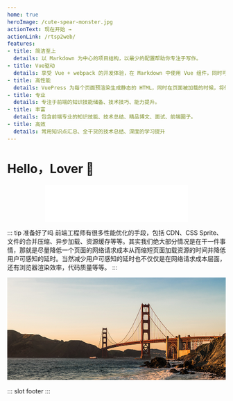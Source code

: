```yaml
---
home: true
heroImage: /cute-spear-monster.jpg
actionText: 现在开始 →
actionLink: /rtsp2web/
features:
- title: 简洁至上
  details: 以 Markdown 为中心的项目结构，以最少的配置帮助你专注于写作。
- title: Vue驱动
  details: 享受 Vue + webpack 的开发体验，在 Markdown 中使用 Vue 组件，同时可以使用 Vue 来开发自定义主题。
- title: 高性能
  details: VuePress 为每个页面预渲染生成静态的 HTML，同时在页面被加载的时候，将作为 SPA 运行。
- title: 专业
  details: 专注于前端的知识技能储备、技术技巧、能力提升。
- title: 丰富
  details: 包含前端专业的知识技能、技术总结、精品博文、面试、前端圈子。
- title: 高效
  details: 常用知识点汇总、全干货的技术总结、深度的学习提升
---
```


# Hello，Lover 👋

<iframe style="display:block;margin:0 auto;" frameborder="no" border="0" marginwidth="0" marginheight="0" width=330 height=86 src="//music.163.com/outchain/player?type=2&id=1431448890&auto=0&height=66"></iframe>

::: tip 准备好了吗
前端工程师有很多性能优化的手段，包括 CDN、CSS Sprite、文件的合并压缩、异步加载、资源缓存等等。其实我们绝大部分情况是在干一件事情，那就是尽量降低一个页面的网络请求成本从而缩短页面加载资源的时间并降低用户可感知的延时。当然减少用户可感知的延时也不仅仅是在网络请求成本层面，还有浏览器渲染效率，代码质量等等。
:::

![](/gold-state.jpg)

::: slot footer
<CustomFooter />
:::


